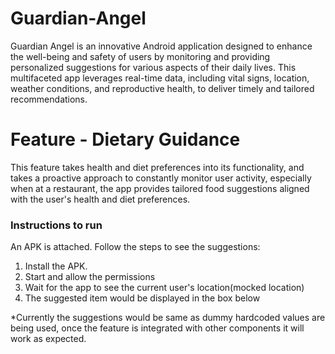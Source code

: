 # Guardian-Angel

Guardian Angel is an innovative Android application designed to enhance the well-being and safety of users by monitoring and providing personalized suggestions for various aspects of their daily lives. This multifaceted app leverages real-time data, including vital signs, location, weather conditions, and reproductive health, to deliver timely and tailored recommendations.

# Feature -  Dietary Guidance
This feature takes health and diet preferences into its functionality, and takes a proactive approach to constantly monitor user activity, especially when at a restaurant, the app provides tailored food suggestions aligned with the user's health and diet preferences. 

### Instructions to run
An APK is attached. Follow the steps to see the suggestions:
1. Install the APK.
2. Start and allow the permissions
3. Wait for the app to see the current user's location(mocked location)
4. The suggested item would be displayed in the box below

*Currently the suggestions would be same as dummy hardcoded values are being used, once the feature is integrated with other components it will work as expected. 